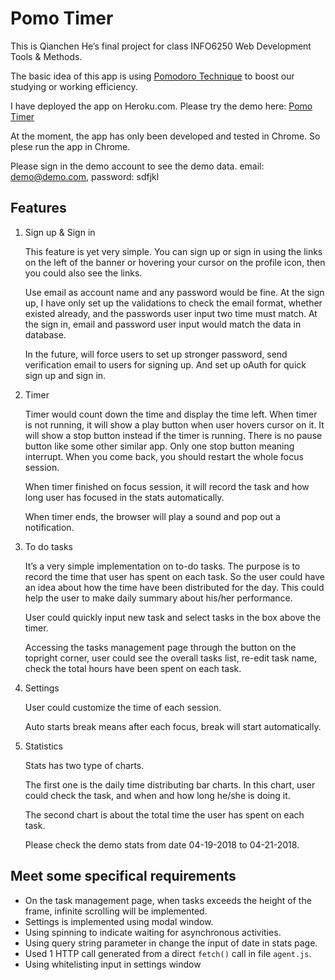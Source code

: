 # Pomo Timer
This is Qianchen He’s final project for class INFO6250 Web Development Tools & Methods. 

The basic idea of this app is using [Pomodoro Technique](https://en.wikipedia.org/wiki/Pomodoro_Technique) to boost our studying or working efficiency.

I have deployed the app on Heroku.com. Please try the demo here: [Pomo Timer](https://ptimer.herokuapp.com/)

At the moment, the app has only been developed and tested in Chrome. So plese run the app in Chrome.

Please sign in the demo account to see the demo data. email: demo@demo.com,  password: sdfjkl

## Features
1. Sign up & Sign in

    This feature is yet very simple. You can sign up or sign in using the links on the left of the banner or hovering your cursor on the profile icon, then you could also see the links.

    Use email as account name and any password would be fine.  At the sign up, I have only set up the validations to check the email format, whether existed already,  and the passwords user input two time must match. At the sign in, email and password user input would match the data in database.

    In the future,  will force users to set up stronger password, send verification email to users for signing up. And set up oAuth for quick sign up and sign in.

2. Timer

    Timer would count down the time and display the time left. When timer is not running, it will show a play button when user hovers cursor on it. It will show a stop button instead if the timer is running. There is no pause button like some other similar app. Only one stop button meaning interrupt. When you come back, you should restart the whole focus session.

    When timer finished on focus session, it will record the task and how long user has focused in the stats automatically.

    When timer ends, the browser will play a sound and pop out a notification.

3. To do tasks

    It’s a very simple implementation on to-do tasks. The purpose is to record the time that user has spent on each task. So the user could have an idea about how the time have been distributed for the day. This could help the user to make daily summary about his/her performance.

    User could quickly input new task and select tasks in the box above the timer.

    Accessing the tasks management page through the button on the topright corner, user could see the overall tasks list, re-edit task name, check the total hours have been spent on each task.

4. Settings

    User could customize the time of each session.
    
    Auto starts break means after each focus, break will start automatically.

5. Statistics

    Stats has two type of charts.
    
    The first one is the daily time distributing bar charts. In this chart, user could check the task, and when and how long he/she is doing it.

    The second chart is about the total time the user has spent on each task.

    Please check the demo stats from date 04-19-2018 to 04-21-2018.

## Meet some specifical requirements
- On the task management page, when tasks exceeds the height of the frame, infinite scrolling will be implemented. 
- Settings is implemented using modal window.
- Using spinning to indicate waiting for asynchronous activities.
- Using query string parameter in change the input of date in stats page.
- Used 1 HTTP call generated from a direct `fetch()` call in file `agent.js`.
- Using whitelisting input in settings window